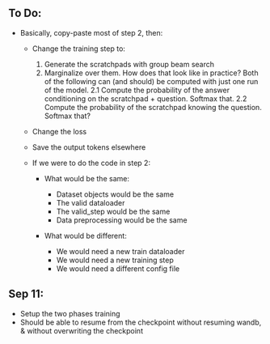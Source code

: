 ## To Do:
 - Basically, copy-paste most of step 2, then:
     - Change the training step to:
        1. Generate the scratchpads with group beam search
        2. Marginalize over them. How does that look like in practice?
           Both of the following can (and should) be computed with just one run of the model.
            2.1 Compute the probability of the answer conditioning on the scratchpad + question. Softmax that.
            2.2 Compute the probability of the scratchpad knowing the question. Softmax that?
         
     - Change the loss
     - Save the output tokens elsewhere

   - If we were to do the code in step 2:
      - What would be the same:
         - Dataset objects would be the same
         - The valid dataloader
         - The valid_step would be the same
         - Data preprocessing would be the same

      - What would be different:
         - We would need a new train dataloader
         - We would need a new training step
         - We would need a different config file

## Sep 11:
 - Setup the two phases training
 - Should be able to resume from the checkpoint without resuming wandb, 
   & without overwriting the checkpoint